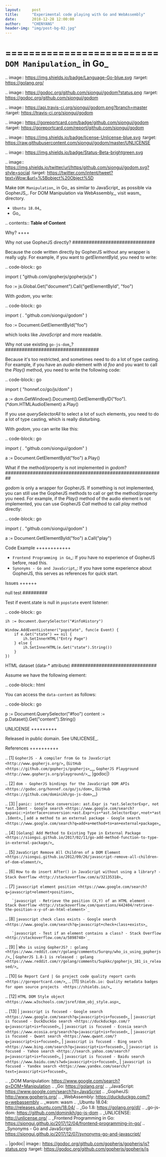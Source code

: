 ```yaml
---
layout:     post
title:      "Experimental code playing with Go and WebAssembly"
date:       2018-12-28 12:00:00
author:     "CHENYANG"
header-img: "img/post-bg-02.jpg"
---
```


==========================
`DOM Manipulation`_ in Go_
==========================

.. image:: https://img.shields.io/badge/Language-Go-blue.svg
   :target: https://golang.org/

.. image:: https://godoc.org/github.com/siongui/godom?status.png
   :target: https://godoc.org/github.com/siongui/godom

.. image:: https://api.travis-ci.org/siongui/godom.png?branch=master
   :target: https://travis-ci.org/siongui/godom

.. image:: https://goreportcard.com/badge/github.com/siongui/godom
   :target: https://goreportcard.com/report/github.com/siongui/godom

.. image:: https://img.shields.io/badge/license-Unlicense-blue.svg
   :target: https://raw.githubusercontent.com/siongui/godom/master/UNLICENSE

.. image:: https://img.shields.io/badge/Status-Beta-brightgreen.svg

.. image:: https://img.shields.io/twitter/url/https/github.com/siongui/godom.svg?style=social
   :target: https://twitter.com/intent/tweet?text=Wow:&url=%5Bobject%20Object%5D

Make `DOM Manipulation`_ in Go_ as similar to JavaScript_ as possible via
GopherJS_. For DOM Manipulation via WebAssembly_, visit wasm_ directory.

  - `Ubuntu 18.04`_
  - Go_

.. contents:: **Table of Content**


Why?
++++


Why not use GopherJS directly?
##############################

Because the code written directly by GopherJS without any wrapper is really
ugly. For example, if you want to *getElementById*, you need to write:

.. code-block:: go

  import (
  	"github.com/gopherjs/gopherjs/js"
  )

  foo := js.Global.Get("document").Call("getElementById", "foo")

With *godom*, you write:

.. code-block:: go

  import (
  	. "github.com/siongui/godom"
  )

  foo := Document.GetElementById("foo")

which looks like *JavaScript* and more readable.

Why not use existing `go-js-dom`_?
##################################

Because it's too restricted, and sometimes need to do a lot of type casting.
For example, if you have an *audio* element with id *foo* and you want to call
the *Play()* method, you need to write the following code:

.. code-block:: go

  import (
  	"honnef.co/go/js/dom"
  )

  a := dom.GetWindow().Document().GetElementByID("foo").(*dom.HTMLAudioElement)
  a.Play()

If you use *querySelectorAll* to select a lot of such elements, you need to do a
lot of type casting, which is really disturbing.

With *godom*, you can write like this:

.. code-block:: go

  import (
  	. "github.com/siongui/godom"
  )

  a := Document.GetElementById("foo")
  a.Play()


What if the method/property is not implemented in *godom*?
##########################################################

*godom* is only a wrapper for GopherJS. If something is not implemented, you can
still use the GopherJS methods to call or get the method/property you need.
For example, if the *Play()* method of the audio element is not implemented, you
can use GopherJS *Call* method to call *play* method directly:

.. code-block:: go

  import (
  	. "github.com/siongui/godom"
  )

  a := Document.GetElementById("foo")
  a.Call("play")


Code Example
++++++++++++

- `Frontend Programming in Go`_: If you have no experience of GopherJS before,
  read this.
- `Synonyms - Go and JavaScript`_: If you have some experience about GopherJS,
  this serves as references for quick start.


Issues
++++++

null test
#########

Test if event.state is null in ``popstate`` event listener:

.. code-block:: go

  	ih := Document.QuerySelector("#infoHistory")

  	Window.AddEventListener("popstate", func(e Event) {
  		if e.Get("state") == nil {
  			ih.SetInnerHTML("Entry Page")
  		} else {
  			ih.SetInnerHTML(e.Get("state").String())
  		}
  	})


HTML dataset (data-* attribute)
###############################

Assume we have the following element:

.. code-block:: html

  <p id="foo" data-content="content of person 1"></p>

You can access the ``data-content`` as follows:

.. code-block:: go

  p := Document.QuerySelector("#foo")
  content := p.Dataset().Get("content").String()


UNLICENSE
+++++++++

Released in public domain. See UNLICENSE_.


References
++++++++++

.. [1] `GopherJS - A compiler from Go to JavaScript <http://www.gopherjs.org/>`_
       (`GitHub <https://github.com/gopherjs/gopherjs>`__,
       `GopherJS Playground <http://www.gopherjs.org/playground/>`_,
       |godoc|)

.. [2] `dom - GopherJS bindings for the JavaScript DOM APIs <https://godoc.org/honnef.co/go/js/dom>`_
       (`GitHub <https://github.com/dominikh/go-js-dom>`__)

.. [3] | `panic: interface conversion: ast.Expr is *ast.SelectorExpr, not *ast.Ident - Google search <https://www.google.com/search?q=panic:+interface+conversion:+ast.Expr+is+*ast.SelectorExpr,+not+*ast.Ident>`_
       | `add a method to an external package - Google search <https://www.google.com/search?q=add+a+method+to+an+external+package>`_

.. [4] `[Golang] Add Method to Existing Type in External Package <https://siongui.github.io/2017/02/11/go-add-method-function-to-type-in-external-package/>`_

.. [5] `JavaScript Remove All Children of a DOM Element <https://siongui.github.io/2012/09/26/javascript-remove-all-children-of-dom-element/>`_

.. [6] `How to do insert After() in JavaScript without using a library? - Stack Overflow <http://stackoverflow.com/a/32135318>`_

.. [7] `javascript element position <https://www.google.com/search?q=javascript+element+position>`_

       `javascript - Retrieve the position (X,Y) of an HTML element - Stack Overflow <http://stackoverflow.com/questions/442404/retrieve-the-position-x-y-of-an-html-element>`_

.. [8] `javascript check class exists - Google search <https://www.google.com/search?q=javascript+check+class+exists>`_

       `javascript - Test if an element contains a class? - Stack Overflow <http://stackoverflow.com/a/5898748>`_

.. [9] | `Who is using GopherJS? : golang <https://www.reddit.com/r/golang/comments/5urqny/who_is_using_gopherjs/>`_
       | `GopherJS 1.8-1 is released : golang <https://www.reddit.com/r/golang/comments/5upkkc/gopherjs_181_is_released/>`_

.. [10] `Go Report Card | Go project code quality report cards <https://goreportcard.com/>`_
.. [11] `Shields.io: Quality metadata badges for open source projects  <https://shields.io/>`_

.. [12] `HTML DOM Style object <https://www.w3schools.com/jsref/dom_obj_style.asp>`_

.. [13] | `javascript is focused - Google search <https://www.google.com/search?q=javascript+is+focused>`_
        | `javascript is focused - DuckDuckGo search <https://duckduckgo.com/?q=javascript+is+focused>`_
        | `javascript is focused - Ecosia search <https://www.ecosia.org/search?q=javascript+is+focused>`_
        | `javascript is focused - Qwant search <https://www.qwant.com/?q=javascript+is+focused>`_
        | `javascript is focused - Bing search <https://www.bing.com/search?q=javascript+is+focused>`_
        | `javascript is focused - Yahoo search <https://search.yahoo.com/search?p=javascript+is+focused>`_
        | `javascript is focused - Baidu search <https://www.baidu.com/s?wd=javascript+is+focused>`_
        | `javascript is focused - Yandex search <https://www.yandex.com/search/?text=javascript+is+focused>`_

.. _DOM Manipulation: https://www.google.com/search?q=DOM+Manipulation
.. _Go: https://golang.org/
.. _JavaScript: https://www.google.com/search?q=JavaScript
.. _GopherJS: http://www.gopherjs.org/
.. _WebAssembly: https://duckduckgo.com/?q=webassembly
.. _wasm: wasm
.. _Ubuntu 18.04: http://releases.ubuntu.com/18.04/
.. _Go 1.8: https://golang.org/dl/
.. _go-js-dom: https://github.com/dominikh/go-js-dom
.. _UNLICENSE: http://unlicense.org/
.. _Frontend Programming in Go: https://siongui.github.io/2017/12/04/frontend-programming-in-go/
.. _Synonyms - Go and JavaScript: https://siongui.github.io/2017/12/07/synonyms-go-and-javascript/

.. |godoc| image:: https://godoc.org/github.com/gopherjs/gopherjs/js?status.png
   :target: https://godoc.org/github.com/gopherjs/gopherjs/js
